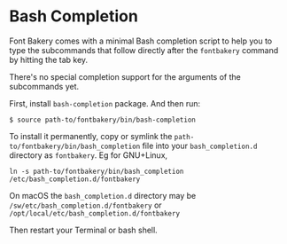 # Bash Completion

Font Bakery comes with a minimal Bash completion script to help you to type the subcommands that follow directly after the `fontbakery` command by hitting the tab key.

There's no special completion support for the arguments of the subcommands yet.

First, install `bash-completion` package. And then run:

    $ source path-to/fontbakery/bin/bash-completion

To install it permanently, copy or symlink the `path-to/fontbakery/bin/bash_completion` file into your `bash_completion.d` directory as `fontbakery`.
Eg for GNU+Linux,

    ln -s path-to/fontbakery/bin/bash_completion /etc/bash_completion.d/fontbakery

On macOS the `bash_completion.d` directory may be `/sw/etc/bash_completion.d/fontbakery` or `/opt/local/etc/bash_completion.d/fontbakery`

Then restart your Terminal or bash shell.
